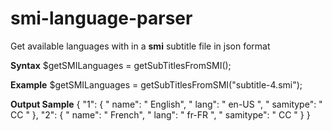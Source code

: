 # smi-language-parser
Get available languages with in a **smi** subtitle file in json format

**Syntax**
$getSMILanguages = getSubTitlesFromSMI(<smi file path>);

**Example**
$getSMILanguages = getSubTitlesFromSMI("subtitle-4.smi");

**Output Sample**
{
  "1": {
    " name": " English",
    " lang": " en-US ",
    " samitype": " CC "
  },
  "2": {
    " name": " French",
    "  lang": " fr-FR ",
    " samitype": " CC "
  }
}
